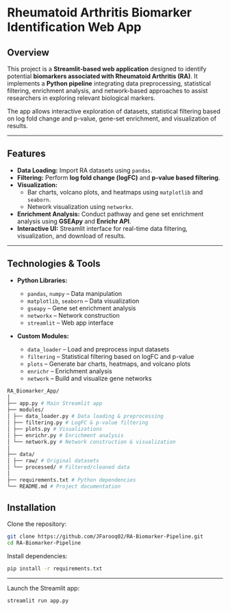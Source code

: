 # Rheumatoid Arthritis Biomarker Identification Web App

## Overview
This project is a **Streamlit-based web application** designed to identify potential **biomarkers associated with Rheumatoid Arthritis (RA)**. It implements a **Python pipeline** integrating data preprocessing, statistical filtering, enrichment analysis, and network-based approaches to assist researchers in exploring relevant biological markers.

The app allows interactive exploration of datasets, statistical filtering based on log fold change and p-value, gene-set enrichment, and visualization of results.

---

## Features
- **Data Loading:** Import RA datasets using `pandas`.
- **Filtering:** Perform **log fold change (logFC)** and **p-value based filtering**.
- **Visualization:**
  - Bar charts, volcano plots, and heatmaps using `matplotlib` and `seaborn`.
  - Network visualization using `networkx`.
- **Enrichment Analysis:** Conduct pathway and gene set enrichment analysis using **GSEApy** and **Enrichr API**.
- **Interactive UI:** Streamlit interface for real-time data filtering, visualization, and download of results.

---

## Technologies & Tools
- **Python Libraries:**
  - `pandas`, `numpy` – Data manipulation
  - `matplotlib`, `seaborn` – Data visualization
  - `gseapy` – Gene set enrichment analysis
  - `networkx` – Network construction
  - `streamlit` – Web app interface

- **Custom Modules:**
  - `data_loader` – Load and preprocess input datasets
  - `filtering` – Statistical filtering based on logFC and p-value
  - `plots` – Generate bar charts, heatmaps, and volcano plots
  - `enrichr` – Enrichment analysis
  - `network` – Build and visualize gene networks

```bash
RA_Biomarker_App/
│
├── app.py # Main Streamlit app
├── modules/
│ ├── data_loader.py # Data loading & preprocessing
│ ├── filtering.py # LogFC & p-value filtering
│ ├── plots.py # Visualizations
│ ├── enrichr.py # Enrichment analysis
│ └── network.py # Network construction & visualization
│
├── data/
│ ├── raw/ # Original datasets
│ └── processed/ # Filtered/cleaned data
│
├── requirements.txt # Python dependencies
└── README.md # Project documentation
```
## Installation
Clone the repository:
```bash
git clone https://github.com/JFarooq02/RA-Biomarker-Pipeline.git
cd RA-Biomarker-Pipeline
```


Install dependencies:

```bash
pip install -r requirements.txt
```
--- 
Launch the Streamlit app:

```bash
streamlit run app.py
```
